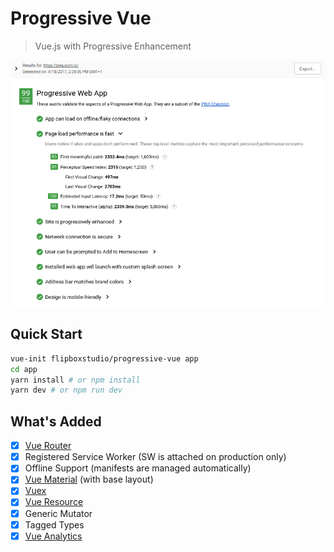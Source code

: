 # Progressive Vue

> Vue.js with Progressive Enhancement

![Lighthouse Score](https://github.com/flipboxstudio/progressive-vue/blob/master/screenshots/result.png?raw=true)

## Quick Start

```sh
vue-init flipboxstudio/progressive-vue app
cd app
yarn install # or npm install
yarn dev # or npm run dev
```

## What's Added

- [x] [Vue Router](https://github.com/vuejs/vue-router)
- [x] Registered Service Worker (SW is attached on production only)
- [x] Offline Support (manifests are managed automatically)
- [x] [Vue Material](https://github.com/marcosmoura/vue-material) (with base layout)
- [x] [Vuex](https://github.com/vuejs/vuex)
- [x] [Vue Resource](https://github.com/pagekit/vue-resource)
- [x] Generic Mutator
- [x] Tagged Types
- [x] [Vue Analytics](https://github.com/MatteoGabriele/vue-analytics)
